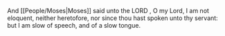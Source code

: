 And [[People/Moses\|Moses]] said unto the LORD , O my Lord, I am not eloquent, neither heretofore, nor since thou hast spoken unto thy servant: but I am slow of speech, and of a slow tongue.
